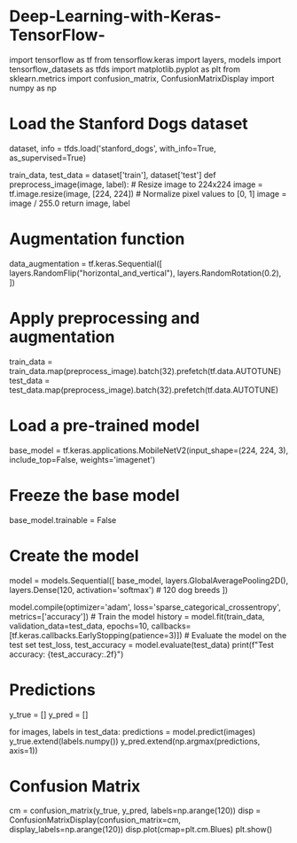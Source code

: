 # Deep-Learning-with-Keras-TensorFlow-
import tensorflow as tf
from tensorflow.keras import layers, models
import tensorflow_datasets as tfds
import matplotlib.pyplot as plt
from sklearn.metrics import confusion_matrix, ConfusionMatrixDisplay
import numpy as np
# Load the Stanford Dogs dataset
dataset, info = tfds.load('stanford_dogs', with_info=True, as_supervised=True)

train_data, test_data = dataset['train'], dataset['test']
def preprocess_image(image, label):
    # Resize image to 224x224
    image = tf.image.resize(image, [224, 224])
    # Normalize pixel values to [0, 1]
    image = image / 255.0
    return image, label

# Augmentation function
data_augmentation = tf.keras.Sequential([
    layers.RandomFlip("horizontal_and_vertical"),
    layers.RandomRotation(0.2),
])

# Apply preprocessing and augmentation
train_data = train_data.map(preprocess_image).batch(32).prefetch(tf.data.AUTOTUNE)
test_data = test_data.map(preprocess_image).batch(32).prefetch(tf.data.AUTOTUNE)
# Load a pre-trained model
base_model = tf.keras.applications.MobileNetV2(input_shape=(224, 224, 3), include_top=False, weights='imagenet')

# Freeze the base model
base_model.trainable = False

# Create the model
model = models.Sequential([
    base_model,
    layers.GlobalAveragePooling2D(),
    layers.Dense(120, activation='softmax')  # 120 dog breeds
])

model.compile(optimizer='adam',
              loss='sparse_categorical_crossentropy',
              metrics=['accuracy'])
              # Train the model
history = model.fit(train_data, 
                    validation_data=test_data, 
                    epochs=10, 
                    callbacks=[tf.keras.callbacks.EarlyStopping(patience=3)])
                    # Evaluate the model on the test set
test_loss, test_accuracy = model.evaluate(test_data)
print(f"Test accuracy: {test_accuracy:.2f}")

# Predictions
y_true = []
y_pred = []

for images, labels in test_data:
    predictions = model.predict(images)
    y_true.extend(labels.numpy())
    y_pred.extend(np.argmax(predictions, axis=1))

# Confusion Matrix
cm = confusion_matrix(y_true, y_pred, labels=np.arange(120))
disp = ConfusionMatrixDisplay(confusion_matrix=cm, display_labels=np.arange(120))
disp.plot(cmap=plt.cm.Blues)
plt.show()

